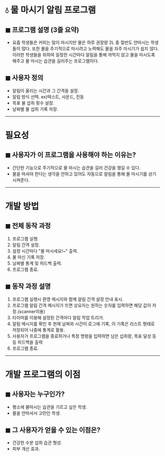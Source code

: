 # 💧 물 마시기 알림 프로그램

## ◼︎ 프로그램 설명 (3줄 요약)
- 요즘 학생들은 커피는 많이 마시지만 물은 하루 권장량 2L 중 절반도 안마시는 학생들이 많다. 또한 물을 주기적으로 마시려고 노력해도 물을 자주 마시기가 쉽지 않다. 이러한 학생들을 위하여 일정한 시간마다 알림을 통해 까먹지 않고 물을 마시도록 해주고 물 마시는 습관을 길러주는 프로그램이다. 
## ◼︎ 사용자 정의
- 알림이 울리는 시간과 그 간격을 설정.
- 알림 방식 선택. ex)텍스트, 사운드, 진동
- 목표 물 섭취 횟수 설정.
- 날짜별 물 섭취 기록 저장.

---

# 필요성

## ◼︎ 사용자가 이 프로그램을 사용해야 하는 이유는?
- 간단한 기능으로 주기적으로 물 마시는 습관을 길러 건강을 챙길 수 있다.
- 물을 마셔야 한다는 생각을 안하고 있어도 자동으로 알림을 통해 물 마시기를 상기시켜준다.

---

# 개발 방법

## ◼︎ 전체 동작 과정
1. 프로그램 실행.
2. 알림 간격 설정.
3. 설정 시간마다 "물 마시세요!~" 출력.
4. 물 마신 기록 저장.
5. 날짜별 통계 및 피드백 출력.
6. 프로그램 종료.

## ◼︎ 동작 과정 설명
1. 프로그램 실행시 환영 메시지와 함께 알림 간격 설정 안내 표시.
2. 프로그램 알림 간격 메시지가 뜨면 상요자는 원하는 숫자를 입력하면 해당 값이 저장.(scanner이용)
3. 타이머를 이용해 설정된 간격마다 알림 작업 트리거.
4. 알림 메시지를 확인 후 현재 날짜와 시간이 로그에 기록, 이 기록은 리스트 형태로 저장되어 나중에 통계로 활용.
5. 사용자가 프로그램을 종료하거나 특정 명령을 입력하면 남은 섭취량, 목표 달성 등등 피드백을 출력
6. 프로그램 종료.

---

# 개발 프로그램의 이점

## ◼︎ 사용자는 누구인가?
- 평소에 물마시는 습관을 기르고 싶은 학생.
- 물을 안마셔서 고민인 학생.
## ◼︎ 그 사용자가 얻을 수 있는 이점은?
- 건강한 수분 섭취 습관 형성.
- 피부 개선 효과.

